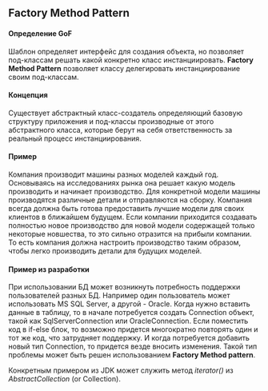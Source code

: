 ## Factory Method Pattern

#### Определение GoF
Шаблон определяет интерфейс для создания объекта, но позволяет под-классам решать какой
конкретно класс инстанциировать. 
__Factory Method Pattern__ позволяет классу делегировать инстанциирование своим под-классам.

#### Концепция
Существует абстрактный класс-создатель определяющий базовую структуру приложения
и под-классы производные от этого абстрактного класса, которые берут на себя ответственность за
реальный процесс инстанциирования.

#### Пример
Компания производит машины разных моделей каждый год. Основываясь на исследованиях рынка она решает 
какую модель производить и начинает производство. Для конкретной модели машины производятся различные детали
и отправляются на сборку. Компания всегда должна быть готова предоставить лучшие модели для своих 
клиентов в ближайшем будущем. Если компании приходится создавать полностью новое производство для
новой модели содержащей только некоторые новшества, то это сильно отразится на прибыли компании.
То есть компания должна настроить производство таким образом, чтобы легко производить детали для будущих моделей.

#### Пример из разработки
При использовании БД может возникнуть потребность поддержки пользователей разных БД. Например один пользователь
может использовать MS SQL Server, а другой - Oracle. Когда нужно вставить данные в таблицу, то в начале потребуется
создать Connection объект, такой как SqlServerConnection или OracleConnection. Если поместить код в if-else блок,
то возможно придется многократно повторять один и тот же код, что затрудняет поддержку. И когда потребуется
добавить новый тип Connection, то придется везде вносить изменения. Такой тип проблемы может быть решен использованием
__Factory Method pattern__.

Конкретным примером из JDK может служить метод _iterator()_ из _AbstractCollection<E>_ (or Collection<E>). 
